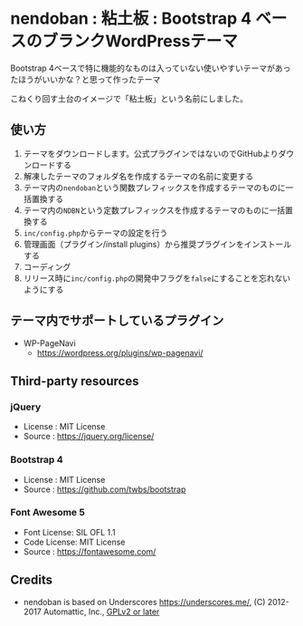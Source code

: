 # nendoban : 粘土板 : Bootstrap 4 ベースのブランクWordPressテーマ

Bootstrap 4ベースで特に機能的なものは入っていない使いやすいテーマがあったほうがいいかな？と思って作ったテーマ

こねくり回す土台のイメージで「粘土板」という名前にしました。

## 使い方

1. テーマをダウンロードします。公式プラグインではないのでGitHubよりダウンロードする
2. 解凍したテーマのフォルダ名を作成するテーマの名前に変更する
3. テーマ内の`nendoban`という関数プレフィックスを作成するテーマのものに一括置換する
4. テーマ内の`NDBN`という定数プレフィックスを作成するテーマのものに一括置換する
5. `inc/config.php`からテーマの設定を行う
6. 管理画面（プラグイン/install plugins）から推奨プラグインをインストールする
7. コーディング
8. リリース時に`inc/config.php`の開発中フラグを`false`にすることを忘れないようにする

## テーマ内でサポートしているプラグイン

* WP-PageNavi
  * https://wordpress.org/plugins/wp-pagenavi/

## Third-party resources

### jQuery
- License : MIT License
- Source  : https://jquery.org/license/

### Bootstrap 4
- License : MIT License
- Source  : https://github.com/twbs/bootstrap

### Font Awesome 5
- Font License: SIL OFL 1.1
- Code License: MIT License
- Source      : https://fontawesome.com/

## Credits
* nendoban is based on Underscores https://underscores.me/, (C) 2012-2017 Automattic, Inc., [GPLv2 or later](https://www.gnu.org/licenses/gpl-2.0.html)
